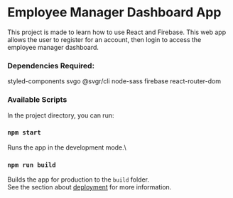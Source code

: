 # Employee Manager Dashboard App
This project is made to learn how to use React and Firebase. This web app allows the user to register for an account, then login to access the employee manager dashboard.

### Dependencies Required:
styled-components
svgo
@svgr/cli
node-sass
firebase
react-router-dom

### Available Scripts

In the project directory, you can run:

### `npm start`

Runs the app in the development mode.\


### `npm run build`

Builds the app for production to the `build` folder.\
See the section about [deployment](https://facebook.github.io/create-react-app/docs/deployment) for more information.

